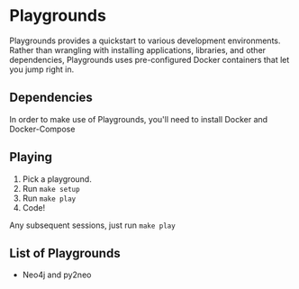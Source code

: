 # Playgrounds

Playgrounds provides a quickstart to various development environments. Rather
than wrangling with installing applications, libraries, and other dependencies,
Playgrounds uses pre-configured Docker containers that let you jump right in.

## Dependencies
In order to make use of Playgrounds, you'll need to install Docker and Docker-Compose

## Playing
1. Pick a playground.
2. Run `make setup`
3. Run `make play`
4. Code!

Any subsequent sessions, just run `make play`

## List of Playgrounds
* Neo4j and py2neo
